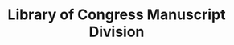 ---
layout: repo
title: "Library of Congress Manuscript Division"
id: 24077
permalink: repos/24077/
---